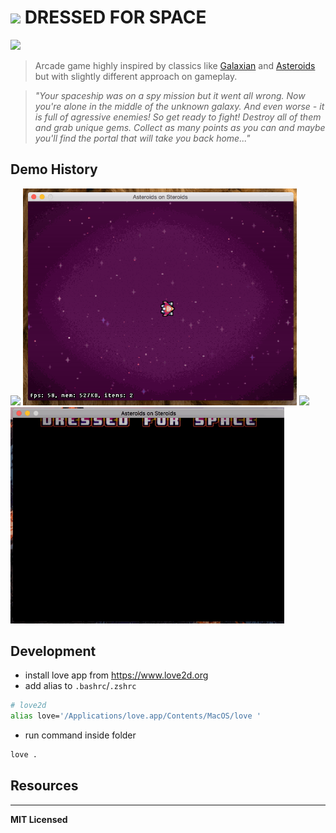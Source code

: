 # <img src="https://github.com/voronianski-on-games/dressed-for-space-game/raw/master/assets/images/life_icon.png" /> DRESSED FOR SPACE

![](https://img.shields.io/badge/status-wip-yellow.svg?style=flat)

> Arcade game highly inspired by classics like [Galaxian](https://en.wikipedia.org/wiki/Galaxian) and [Asteroids](https://en.wikipedia.org/wiki/Asteroids_(video_game)) but with slightly different approach on gameplay. 

> _"Your spaceship was on a spy mission but it went all wrong. Now you're alone in the middle of the unknown galaxy. And even worse - it is full of agressive enemies! So get ready to fight! Destroy all of them and grab unique gems. Collect as many points as you can and maybe you'll find the portal that will take you back home..."_

## Demo History

<img src="https://github.com/voronianski-on-games/asteroids-on-steroids-love2d/raw/master/demos/demo1.gif" width="438">
<img src="https://github.com/voronianski-on-games/asteroids-on-steroids-love2d/raw/master/demos/demo2.gif" width="438">
<img src="https://github.com/voronianski-on-games/asteroids-on-steroids-love2d/raw/master/demos/demo3.gif" width="438">
<img src="https://github.com/voronianski-on-games/asteroids-on-steroids-love2d/raw/master/demos/demo4.gif" width="438">

## Development

- install love app from https://www.love2d.org
- add alias to `.bashrc`/`.zshrc`

```bash
# love2d
alias love='/Applications/love.app/Contents/MacOS/love '
```

- run command inside folder 

```bash
love .
```

## Resources

---

**MIT Licensed**
